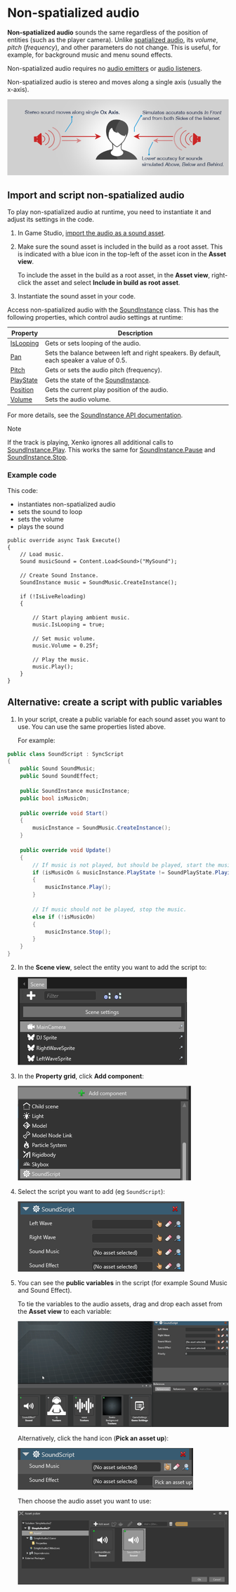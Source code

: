 # Non-spatialized audio

**Non-spatialized audio** sounds the same regardless of the position of entities (such as the player camera). Unlike [spatialized audio](spatialized-audio.md), its _volume_, _pitch_ (_frequency_), and other parameters do not change. This is useful, for example, for background music and menu sound effects.

Non-spatialized audio requires no [audio emitters](audio-emitters.md) or [audio listeners](audio-listeners.md).

Non-spatialized audio is stereo and moves along a single axis (usually the x-axis).

![Non-spatialized audio](media/audio-index-non-spatialized-audio.png)

## Import and script non-spatialized audio

To play non-spatialized audio at runtime, you need to instantiate it and adjust its settings in the code.

1. In Game Studio, [import the audio as a sound asset](import-audio.md).

2. Make sure the sound asset is included in the build as a root asset. This is indicated with a blue icon in the top-left of the asset icon in the **Asset view**. 

    To include the asset in the build as a root asset, in the **Asset view**, right-click the asset and select **Include in build as root asset**.

3. Instantiate the sound asset in your code.

Access non-spatialized audio with the [SoundInstance](xref="SiliconStudio.Xenko.Audio.SoundInstance") class. This has the following properties, which control audio settings at runtime:

| Property  | Description |
|-------    |-------|
| [IsLooping](xref="SiliconStudio.Xenko.Audio.SoundInstance.IsLooping") | Gets or sets looping of the audio. |
| [Pan](xref="SiliconStudio.Xenko.Audio.SoundInstance.Pan")       | Sets the balance between left and right speakers. By default, each speaker a value of 0.5. |
| [Pitch](xref="SiliconStudio.Xenko.Audio.SoundInstance.Pitch")     | Gets or sets the audio pitch (frequency). |
| [PlayState](xref="SiliconStudio.Xenko.Audio.SoundInstance.PlayState")	| Gets the state of the [SoundInstance](xref="SiliconStudio.Xenko.Audio.SoundInstance"). |
| [Position](xref="SiliconStudio.Xenko.Audio.SoundInstance.Position")	| Gets the current play position of the audio. |
| [Volume](xref="SiliconStudio.Xenko.Audio.SoundInstance.Volume")	| Sets the audio volume. |

For more details, see the [SoundInstance API documentation](xref="SiliconStudio.Xenko.Audio.SoundInstance").

> [!Note]
If the track is playing, Xenko ignores all additional calls to [SoundInstance.Play](xref="SiliconStudio.Xenko.Audio.SoundInstance.Play").
This works the same for [SoundInstance.Pause](xref="SiliconStudio.Xenko.Audio.SoundInstance.Pause") and [SoundInstance.Stop](xref="SiliconStudio.Xenko.Audio.SoundInstance.Stop").

### Example code

This code:

* instantiates non-spatialized audio
* sets the sound to loop
* sets the volume
* plays the sound

```
public override async Task Execute()
{
    // Load music.
    Sound musicSound = Content.Load<Sound>("MySound");
    
    // Create Sound Instance.
    SoundInstance music = SoundMusic.CreateInstance();

    if (!IsLiveReloading)
    {
      
        // Start playing ambient music.
        music.IsLooping = true;

        // Set music volume.
        music.Volume = 0.25f;

        // Play the music.
        music.Play();
    }
}
```

## Alternative: create a script with public variables

1. In your script, create a public variable for each sound asset you want to use. You can use the same properties listed above.

    For example:

```cs
public class SoundScript : SyncScript
{
    public Sound SoundMusic;
    public Sound SoundEffect;

    public SoundInstance musicInstance;
    public bool isMusicOn;

    public override void Start()
    {
        musicInstance = SoundMusic.CreateInstance();
    }

    public override void Update()
    {
        // If music is not played, but should be played, start the music.
        if (isMusicOn & musicInstance.PlayState != SoundPlayState.Playing)
        {
            musicInstance.Play();
        }

        // If music should not be played, stop the music.
        else if (!isMusicOn)
        {
            musicInstance.Stop();
        }
    }
}
```



2. In the **Scene view**, select the entity you want to add the script to:

    ![Select an entity](media/audio-add-audiolistener-component-select-entity.png)

3. In the **Property grid**, click **Add component**:
 
    ![Click Add component](media/audio-emitters-add-script-component.png)

4. Select the script you want to add (eg `SoundScript`):

    ![Add script component to entity](media/audio-emitters-add-script-component-to-entity-2.png)

5. You can see the **public variables** in the script (for example Sound Music and Sound Effect).

    To tie the variables to the audio assets, drag and drop each asset from the **Asset view** to each  variable:

    ![Drag and drop audio asset](media/entity-audio-drag-and-drop-audio-asset-to-script-component.gif)

    Alternatively, click the hand icon (**Pick an asset up**):

    ![Pick an Asset Up](media/audio-play-script-component-pick-an-asset.png)

    Then choose the audio asset you want to use:

    ![Select audio asset](media/audio-play-audioemitter-component-add-select-audio-asset.png)